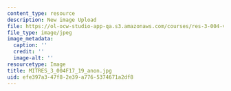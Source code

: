 ```yaml
---
content_type: resource
description: New image Upload
file: https://ol-ocw-studio-app-qa.s3.amazonaws.com/courses/res-3-004-visualizing-materials-science-fall-2017/efe397a347f82e39a7765374671a2df8_MITRES_3_004F17_19_anon.jpg
file_type: image/jpeg
image_metadata:
  caption: ''
  credit: ''
  image-alt: ''
resourcetype: Image
title: MITRES_3_004F17_19_anon.jpg
uid: efe397a3-47f8-2e39-a776-5374671a2df8
---
```

